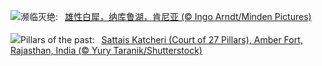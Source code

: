 ![](https://www.bing.com/th?id=OHR.RhinosKenya_ZH-CN4422118541_UHD.jpg&w=1000)濒临灭绝:&nbsp;&ensp;[雄性白犀，纳库鲁湖，肯尼亚 (© Ingo Arndt/Minden Pictures)](https://www.bing.com/th?id=OHR.RhinosKenya_ZH-CN4422118541_UHD.jpg)
<br><br/>
![](https://www.bing.com/th?id=OHR.JaipurFort_EN-US7275752190_UHD.jpg&w=1000)Pillars of the past:&nbsp;&ensp;[Sattais Katcheri (Court of 27 Pillars), Amber Fort, Rajasthan, India (© Yury Taranik/Shutterstock)](https://www.bing.com/th?id=OHR.JaipurFort_EN-US7275752190_UHD.jpg)
<br><br/>
